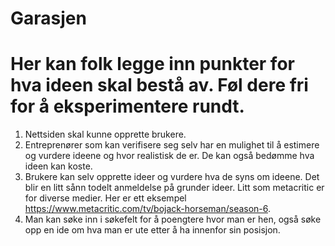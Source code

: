 # Garasjen

# Her kan folk legge inn punkter for hva ideen skal bestå av. Føl dere fri for å eksperimentere rundt.

1. Nettsiden skal kunne opprette brukere.
2. Entreprenører som kan verifisere seg selv har en mulighet til å estimere og vurdere ideene og hvor realistisk de er. De kan også bedømme hva ideen kan koste.
3. Brukere kan selv opprette ideer og vurdere hva de syns om ideene. Det blir en litt sånn todelt anmeldelse på grunder ideer. Litt som metacritic er for diverse medier. Her er ett eksempel https://www.metacritic.com/tv/bojack-horseman/season-6.
4. Man kan søke inn i søkefelt for å poengtere hvor man er hen, også søke opp en ide om hva man er ute etter å ha innenfor sin posisjon. 
